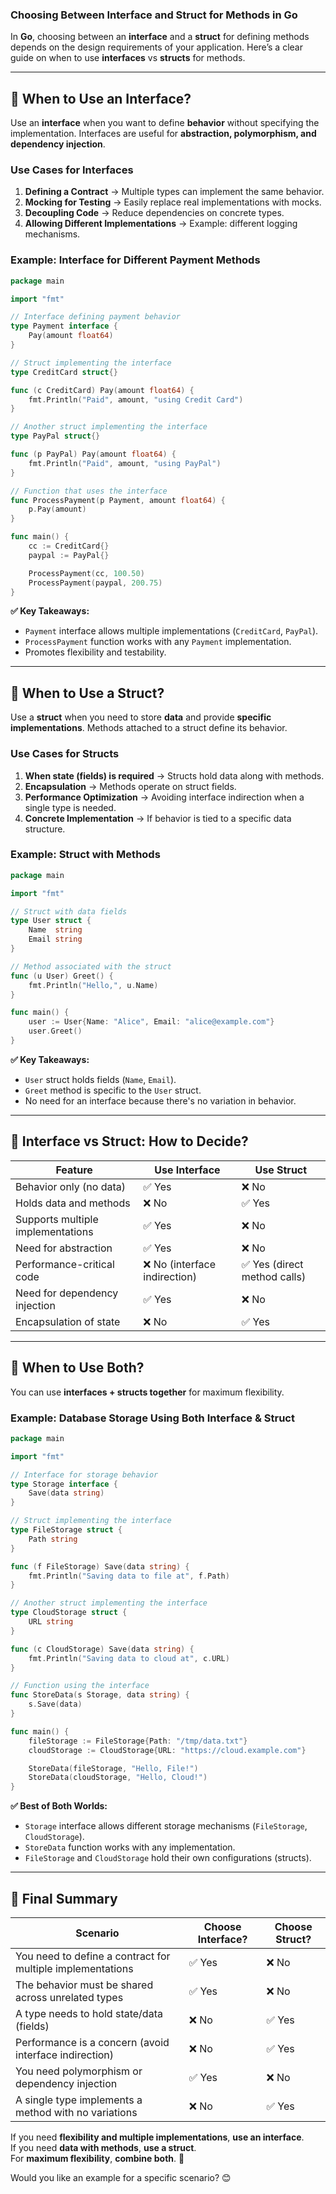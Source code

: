 ### **Choosing Between Interface and Struct for Methods in Go**
In **Go**, choosing between an **interface** and a **struct** for defining methods depends on the design requirements of your application. Here’s a clear guide on when to use **interfaces** vs **structs** for methods.

---

## **🔹 When to Use an Interface?**
Use an **interface** when you want to define **behavior** without specifying the implementation. Interfaces are useful for **abstraction, polymorphism, and dependency injection**.

### **Use Cases for Interfaces**
1. **Defining a Contract** → Multiple types can implement the same behavior.
2. **Mocking for Testing** → Easily replace real implementations with mocks.
3. **Decoupling Code** → Reduce dependencies on concrete types.
4. **Allowing Different Implementations** → Example: different logging mechanisms.

### **Example: Interface for Different Payment Methods**
```go
package main

import "fmt"

// Interface defining payment behavior
type Payment interface {
    Pay(amount float64)
}

// Struct implementing the interface
type CreditCard struct{}

func (c CreditCard) Pay(amount float64) {
    fmt.Println("Paid", amount, "using Credit Card")
}

// Another struct implementing the interface
type PayPal struct{}

func (p PayPal) Pay(amount float64) {
    fmt.Println("Paid", amount, "using PayPal")
}

// Function that uses the interface
func ProcessPayment(p Payment, amount float64) {
    p.Pay(amount)
}

func main() {
    cc := CreditCard{}
    paypal := PayPal{}

    ProcessPayment(cc, 100.50)
    ProcessPayment(paypal, 200.75)
}
```
**✅ Key Takeaways:**
- `Payment` interface allows multiple implementations (`CreditCard`, `PayPal`).
- `ProcessPayment` function works with any `Payment` implementation.
- Promotes flexibility and testability.

---

## **🔹 When to Use a Struct?**
Use a **struct** when you need to store **data** and provide **specific implementations**. Methods attached to a struct define its behavior.

### **Use Cases for Structs**
1. **When state (fields) is required** → Structs hold data along with methods.
2. **Encapsulation** → Methods operate on struct fields.
3. **Performance Optimization** → Avoiding interface indirection when a single type is needed.
4. **Concrete Implementation** → If behavior is tied to a specific data structure.

### **Example: Struct with Methods**
```go
package main

import "fmt"

// Struct with data fields
type User struct {
    Name  string
    Email string
}

// Method associated with the struct
func (u User) Greet() {
    fmt.Println("Hello,", u.Name)
}

func main() {
    user := User{Name: "Alice", Email: "alice@example.com"}
    user.Greet()
}
```
**✅ Key Takeaways:**
- `User` struct holds fields (`Name`, `Email`).
- `Greet` method is specific to the `User` struct.
- No need for an interface because there's no variation in behavior.

---

## **🔹 Interface vs Struct: How to Decide?**
| **Feature**         | **Use Interface** | **Use Struct** |
|---------------------|-----------------|----------------|
| Behavior only (no data) | ✅ Yes | ❌ No |
| Holds data and methods | ❌ No | ✅ Yes |
| Supports multiple implementations | ✅ Yes | ❌ No |
| Need for abstraction | ✅ Yes | ❌ No |
| Performance-critical code | ❌ No (interface indirection) | ✅ Yes (direct method calls) |
| Need for dependency injection | ✅ Yes | ❌ No |
| Encapsulation of state | ❌ No | ✅ Yes |

---

## **🔹 When to Use Both?**
You can use **interfaces + structs together** for maximum flexibility.

### **Example: Database Storage Using Both Interface & Struct**
```go
package main

import "fmt"

// Interface for storage behavior
type Storage interface {
    Save(data string)
}

// Struct implementing the interface
type FileStorage struct {
    Path string
}

func (f FileStorage) Save(data string) {
    fmt.Println("Saving data to file at", f.Path)
}

// Another struct implementing the interface
type CloudStorage struct {
    URL string
}

func (c CloudStorage) Save(data string) {
    fmt.Println("Saving data to cloud at", c.URL)
}

// Function using the interface
func StoreData(s Storage, data string) {
    s.Save(data)
}

func main() {
    fileStorage := FileStorage{Path: "/tmp/data.txt"}
    cloudStorage := CloudStorage{URL: "https://cloud.example.com"}

    StoreData(fileStorage, "Hello, File!")
    StoreData(cloudStorage, "Hello, Cloud!")
}
```
**✅ Best of Both Worlds:**
- `Storage` interface allows different storage mechanisms (`FileStorage`, `CloudStorage`).
- `StoreData` function works with any implementation.
- `FileStorage` and `CloudStorage` hold their own configurations (structs).

---

## **🔹 Final Summary**
| **Scenario** | **Choose Interface?** | **Choose Struct?** |
|-------------|-----------------|----------------|
| You need to define a contract for multiple implementations | ✅ Yes | ❌ No |
| The behavior must be shared across unrelated types | ✅ Yes | ❌ No |
| A type needs to hold state/data (fields) | ❌ No | ✅ Yes |
| Performance is a concern (avoid interface indirection) | ❌ No | ✅ Yes |
| You need polymorphism or dependency injection | ✅ Yes | ❌ No |
| A single type implements a method with no variations | ❌ No | ✅ Yes |

If you need **flexibility and multiple implementations**, **use an interface**.  
If you need **data with methods**, **use a struct**.  
For **maximum flexibility**, **combine both**. 🚀

Would you like an example for a specific scenario? 😊
